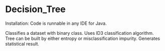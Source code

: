# Decision_Tree
Installation: Code is runnable in any IDE for Java.

Classifies a dataset with binary class. Uses ID3 classification algorithm. Tree can be built by either entropy or misclassification impurity. Generates statistical result. 
